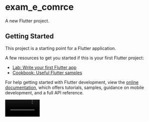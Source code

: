 # exam_e_comrce

A new Flutter project.

## Getting Started

This project is a starting point for a Flutter application.

A few resources to get you started if this is your first Flutter project:

- [Lab: Write your first Flutter app](https://docs.flutter.dev/get-started/codelab)
- [Cookbook: Useful Flutter samples](https://docs.flutter.dev/cookbook)

For help getting started with Flutter development, view the
[online documentation](https://docs.flutter.dev/), which offers tutorials,
samples, guidance on mobile development, and a full API reference.
<p>
  <video src="https://github.com/harshdusane2103/exam_e_comrce/assets/161817658/d1eac011-9ceb-439c-94be-68157ac1af47" width=22% height=35% align=center>
  <img src="https://github.com/harshdusane2103/exam_e_comrce/blob/master/home2.png" width=22% height=35% align=center>
  <img src="https://github.com/harshdusane2103/exam_e_comrce/blob/master/home3.png" width=22% height=35% align=center>
  <img src="https://github.com/harshdusane2103/exam_e_comrce/blob/master/detail.png" width=22% height=35% align=center>
  <img src="https://github.com/harshdusane2103/exam_e_comrce/blob/master/cart.png" width=22% height=35% align=center>




</p>
